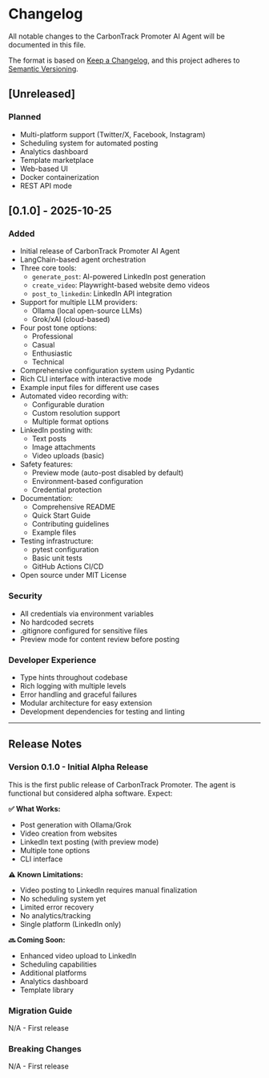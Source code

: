 # Changelog

All notable changes to the CarbonTrack Promoter AI Agent will be documented in this file.

The format is based on [Keep a Changelog](https://keepachangelog.com/en/1.0.0/),
and this project adheres to [Semantic Versioning](https://semver.org/spec/v2.0.0.html).

## [Unreleased]

### Planned
- Multi-platform support (Twitter/X, Facebook, Instagram)
- Scheduling system for automated posting
- Analytics dashboard
- Template marketplace
- Web-based UI
- Docker containerization
- REST API mode

## [0.1.0] - 2025-10-25

### Added
- Initial release of CarbonTrack Promoter AI Agent
- LangChain-based agent orchestration
- Three core tools:
  - `generate_post`: AI-powered LinkedIn post generation
  - `create_video`: Playwright-based website demo videos
  - `post_to_linkedin`: LinkedIn API integration
- Support for multiple LLM providers:
  - Ollama (local open-source LLMs)
  - Grok/xAI (cloud-based)
- Four post tone options:
  - Professional
  - Casual
  - Enthusiastic
  - Technical
- Comprehensive configuration system using Pydantic
- Rich CLI interface with interactive mode
- Example input files for different use cases
- Automated video recording with:
  - Configurable duration
  - Custom resolution support
  - Multiple format options
- LinkedIn posting with:
  - Text posts
  - Image attachments
  - Video uploads (basic)
- Safety features:
  - Preview mode (auto-post disabled by default)
  - Environment-based configuration
  - Credential protection
- Documentation:
  - Comprehensive README
  - Quick Start Guide
  - Contributing guidelines
  - Example files
- Testing infrastructure:
  - pytest configuration
  - Basic unit tests
  - GitHub Actions CI/CD
- Open source under MIT License

### Security
- All credentials via environment variables
- No hardcoded secrets
- .gitignore configured for sensitive files
- Preview mode for content review before posting

### Developer Experience
- Type hints throughout codebase
- Rich logging with multiple levels
- Error handling and graceful failures
- Modular architecture for easy extension
- Development dependencies for testing and linting

---

## Release Notes

### Version 0.1.0 - Initial Alpha Release

This is the first public release of CarbonTrack Promoter. The agent is functional but considered alpha software. Expect:

**✅ What Works:**
- Post generation with Ollama/Grok
- Video creation from websites
- LinkedIn text posting (with preview mode)
- Multiple tone options
- CLI interface

**⚠️ Known Limitations:**
- Video posting to LinkedIn requires manual finalization
- No scheduling system yet
- Limited error recovery
- No analytics/tracking
- Single platform (LinkedIn only)

**🔜 Coming Soon:**
- Enhanced video upload to LinkedIn
- Scheduling capabilities
- Additional platforms
- Analytics dashboard
- Template library

### Migration Guide

N/A - First release

### Breaking Changes

N/A - First release
